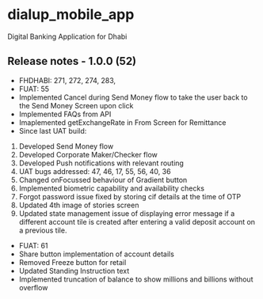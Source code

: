 # dialup_mobile_app

Digital Banking Application for Dhabi

## Release notes - 1.0.0 (52)

- FHDHABI: 271, 272, 274, 283,
- FUAT: 55
- Implemented Cancel during Send Money flow to take the user back to the Send Money Screen upon click
- Implemented FAQs from API
- Imaplemented getExchangeRate in From Screen for Remittance
- Since last UAT build:

1. Developed Send Money flow
2. Developed Corporate Maker/Checker flow
3. Developed Push notifications with relevant routing
4. UAT bugs addressed: 47, 46, 17, 55, 56, 40, 36
5. Changed onFocussed behaviour of Gradient button
6. Implemented biometric capability and availability checks
7. Forgot password issue fixed by storing cif details at the time of OTP
8. Updated 4th image of stories screen
9. Updated state management issue of displaying error message if a different account tile is created after entering a valid deposit account on a previous tile.

- FUAT: 61
- Share button implementation of account details
- Removed Freeze button for retail
- Updated Standing Instruction text
- Implemented truncation of balance to show millions and billions without overflow
